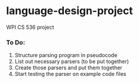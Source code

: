 # language-design-project
WPI CS 536 project
### To Do:
1) Structure parsing program in pseudocode
2) List out necessary parsers (to be put together)
3) Create those parsers and put them together
4) Start testing the parser on example code files